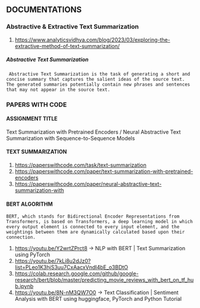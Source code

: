 ## DOCUMENTATIONS


### Abstractive & Extractive Text Summarization
1. https://www.analyticsvidhya.com/blog/2023/03/exploring-the-extractive-method-of-text-summarization/

##### Abstractive Text Summarization
``` Abstractive Text Summarization is the task of generating a short and concise summary that captures the salient ideas of the source text. The generated summaries potentially contain new phrases and sentences that may not appear in the source text.```

### PAPERS WITH CODE

#### ASSIGNMENT TITLE
Text Summarization with Pretrained Encoders / Neural Abstractive Text Summarization with Sequence-to-Sequence Models 

#### TEXT SUMMARIZATION
1. https://paperswithcode.com/task/text-summarization
2. https://paperswithcode.com/paper/text-summarization-with-pretrained-encoders
3. https://paperswithcode.com/paper/neural-abstractive-text-summarization-with

#### BERT ALGORITHM

```
BERT, which stands for Bidirectional Encoder Representations from Transformers, is based on Transformers, a deep learning model in which every output element is connected to every input element, and the weightings between them are dynamically calculated based upon their connection.
```
1. https://youtu.be/Y2wrtZPrct8 -> NLP with BERT | Text Summarization using PyTorch
2. https://youtu.be/7kLi8u2dJz0?list=PLeo1K3hjS3uu7CxAacxVndI4bE_o3BDtO
3. https://colab.research.google.com/github/google-research/bert/blob/master/predicting_movie_reviews_with_bert_on_tf_hub.ipynb
4. https://youtu.be/8N-nM3QW7O0 -> Text Classification | Sentiment Analysis with BERT using huggingface, PyTorch and Python Tutorial